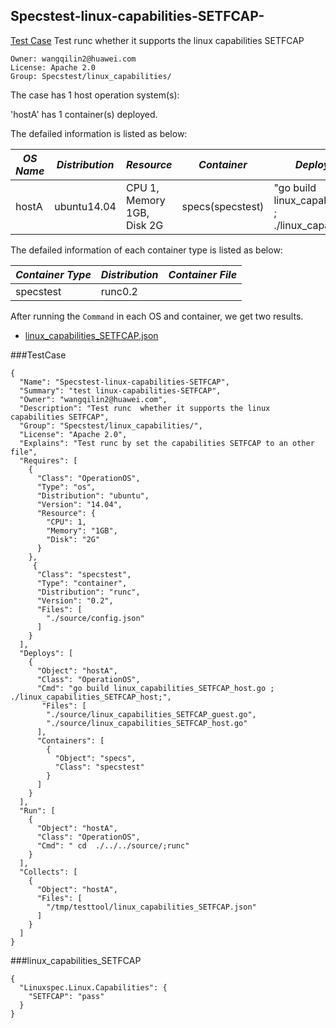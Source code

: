 ## Specstest-linux-capabilities-SETFCAP-
[Test Case](#testcase) Test runc  whether it supports the linux capabilities SETFCAP

```
Owner: wangqilin2@huawei.com
License: Apache 2.0
Group: Specstest/linux_capabilities/
```

The case has 1 host operation system(s):

'hostA' has 1 container(s) deployed.

The defailed information is listed as below:

| *OS Name* | *Distribution* | *Resource* | *Container*| *Deploy/Testing Command* |
| -------| ------ | --------- | -------- | --------|
|hostA|ubuntu14.04|CPU 1, Memory 1GB, Disk 2G|specs(specstest)|"go build linux_capabilities_SETFCAP_host.go ; ./linux_capabilities_SETFCAP_host;"|

The defailed information of each container type is listed as below:

| *Container Type* | *Distribution* | *Container File* |
| -------| ------ | ------- |
|specstest|runc0.2| |

After running the `Command` in each OS and container, we get two results.

* [linux_capabilities_SETFCAP.json](#linux_capabilities_SETFCAP) 


###TestCase
```
{
  "Name": "Specstest-linux-capabilities-SETFCAP",
  "Summary": "test linux-capabilities-SETFCAP",
  "Owner": "wangqilin2@huawei.com",
  "Description": "Test runc  whether it supports the linux capabilities SETFCAP",
  "Group": "Specstest/linux_capabilities/",
  "License": "Apache 2.0",
  "Explains": "Test runc by set the capabilities SETFCAP to an other file",
  "Requires": [
    {
      "Class": "OperationOS",
      "Type": "os",
      "Distribution": "ubuntu",
      "Version": "14.04",
      "Resource": {
        "CPU": 1,
        "Memory": "1GB",
        "Disk": "2G"
      }
    },
     {
      "Class": "specstest",
      "Type": "container",
      "Distribution": "runc",
      "Version": "0.2",
      "Files": [
        "./source/config.json"
      ]
    }
  ],
  "Deploys": [
    {
      "Object": "hostA",
      "Class": "OperationOS",
      "Cmd": "go build linux_capabilities_SETFCAP_host.go ; ./linux_capabilities_SETFCAP_host;",
       "Files": [
        "./source/linux_capabilities_SETFCAP_guest.go",
        "./source/linux_capabilities_SETFCAP_host.go"
      ],
      "Containers": [
        {
          "Object": "specs",
          "Class": "specstest"
        }
      ]
    }
  ],
  "Run": [
    {
      "Object": "hostA",
      "Class": "OperationOS",
      "Cmd": " cd  ./../../source/;runc"
    }
  ],
  "Collects": [
    {
      "Object": "hostA",
      "Files": [
        "/tmp/testtool/linux_capabilities_SETFCAP.json"
      ]
    }
  ]
}
```

###linux_capabilities_SETFCAP
```
{
  "Linuxspec.Linux.Capabilities": {
    "SETFCAP": "pass"
  }
}
```


